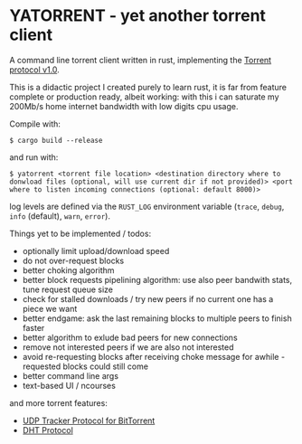 # YATORRENT - yet another torrent client

A command line torrent client written in rust, implementing the [Torrent protocol v1.0](https://wiki.theory.org/BitTorrentSpecification).

This is a didactic project I created purely to learn rust, it is far from feature complete or production ready, albeit working: with this i can saturate my 200Mb/s home internet bandwidth with low digits cpu usage.


Compile with:
```
$ cargo build --release
```
and run with:
```
$ yatorrent <torrent file location> <destination directory where to donwload files (optional, will use current dir if not provided)> <port where to listen incoming connections (optional: default 8000)>
```
log levels are defined via the `RUST_LOG` environment variable (`trace`, `debug`, `info` (default), `warn`, `error`).


Things yet to be implemented / todos:
* optionally limit upload/download speed
* do not over-request blocks
* better choking algorithm
* better block requests pipelining algorithm: use also peer bandwith stats, tune request queue size
* check for stalled downloads / try new peers if no current one has a piece we want
* better endgame: ask the last remaining blocks to multiple peers to finish faster
* better algorithm to exlude bad peers for new connections
* remove not interested peers if we are also not interested
* avoid re-requesting blocks after receiving choke message for awhile - requested blocks could still come
* better command line args
* text-based UI / ncourses

and more torrent features:
* [UDP Tracker Protocol for BitTorrent](http://bittorrent.org/beps/bep_0015.html)
* [DHT Protocol](http://bittorrent.org/beps/bep_0005.html)

